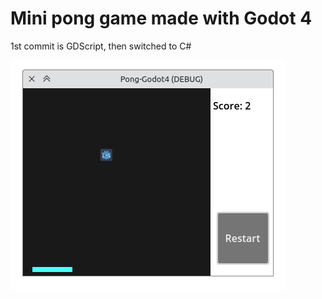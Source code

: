 # Mini pong game made with Godot 4

1st commit is GDScript, then switched to C#

<img src="demo.png">
